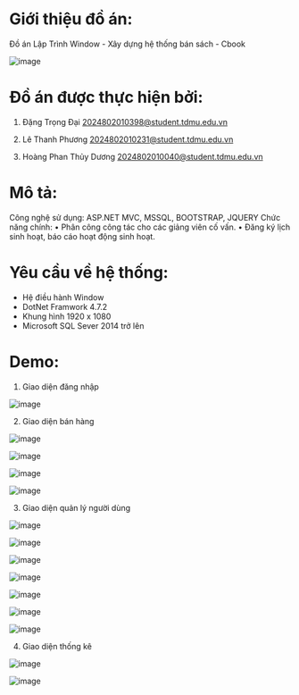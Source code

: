 # Giới thiệu đồ án:
  Đồ án Lập Trình Window - Xây dựng hệ thống bán sách - Cbook

![image](https://github.com/HoangPhanThuyDuong/Cbook/assets/109860854/1bb887ef-f561-4b3f-915e-a1a4d34c85d6)

# Đồ án được thực hiện bởi:
  1.  Đặng Trọng Đại
      2024802010398@student.tdmu.edu.vn
      
  2.  Lê Thanh Phương
      2024802010231@student.tdmu.edu.vn
      
  3.  Hoàng Phan Thủy Dương
      2024802010040@student.tdmu.edu.vn
      
# Mô tả:
Công nghệ sử dụng: ASP.NET MVC, MSSQL, BOOTSTRAP, JQUERY
Chức năng chính:
• Phân công công tác cho các giảng viên cố vấn.
• Đăng ký lịch sinh hoạt, báo cáo hoạt động sinh hoạt.


# Yêu cầu về hệ thống:
  -	  Hệ điều hành Window
  -	  DotNet Framwork 4.7.2
  -	  Khung hình 1920 x 1080
  -	  Microsoft SQL Sever 2014 trở lên

# Demo:
  1. Giao diện đăng nhập

![image](https://github.com/HoangPhanThuyDuong/Cbook/assets/109860854/1a34a113-d541-49aa-8d5b-f2cb2138b1ac)

  2. Giao diện bán hàng

![image](https://github.com/HoangPhanThuyDuong/Cbook/assets/109860854/749c51cb-6cf9-43b6-8d21-c95967f8358a)

![image](https://github.com/HoangPhanThuyDuong/Cbook/assets/109860854/a53081de-5b60-4cab-aaec-3263978b4f74)

![image](https://github.com/HoangPhanThuyDuong/Cbook/assets/109860854/ba10468c-8b51-4d55-892c-444f81ec3865)

![image](https://github.com/HoangPhanThuyDuong/Cbook/assets/109860854/d5e743ed-6e7e-4810-9ef9-0df6846b3469)

  3. Giao diện quản lý người dùng

![image](https://github.com/HoangPhanThuyDuong/Cbook/assets/109860854/5920f41a-0856-4356-81ea-e866592b4dec)

![image](https://github.com/HoangPhanThuyDuong/Cbook/assets/109860854/8754a7cb-406e-4ad2-be5d-ae983fb71671)

![image](https://github.com/HoangPhanThuyDuong/Cbook/assets/109860854/7942dcc1-adb1-4858-965b-be6f4b08903e)

![image](https://github.com/HoangPhanThuyDuong/Cbook/assets/109860854/d834c391-481f-44bf-aed2-3314086f646c)

![image](https://github.com/HoangPhanThuyDuong/Cbook/assets/109860854/f62d5666-e92d-4973-abb8-e14f92c93fbe)

![image](https://github.com/HoangPhanThuyDuong/Cbook/assets/109860854/931dc48a-18ec-45de-9281-876db1be1f93)

![image](https://github.com/HoangPhanThuyDuong/Cbook/assets/109860854/20f78392-01df-4ccf-a797-de1fa3acd049)

  4. Giao diện thống kê

![image](https://github.com/HoangPhanThuyDuong/Cbook/assets/109860854/470a45ed-752c-44ec-a37e-12a3995628ec)

![image](https://github.com/HoangPhanThuyDuong/Cbook/assets/109860854/2ccf9eb2-07fe-4d63-ba6f-edbaff99f7ea)

